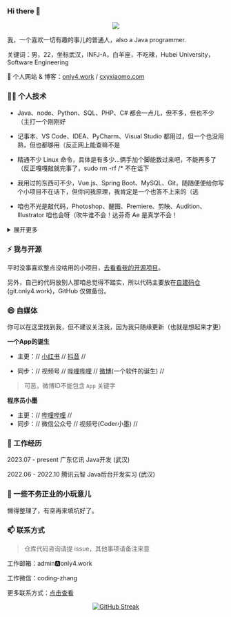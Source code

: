 ### Hi there 👋

<!-- Readme Typing SVG: http://readme-typing-svg.herokuapp.com/demo/ -->
<p align="center">
<img src="https://readme-typing-svg.herokuapp.com?font=JetBrains+Mono&color=%23000000&height=60&lines=console.log(%22Hello+World!%22);console.log(%22你好，世界！%22)">
<!-- ;console.log(%22欢迎你，我是程序员小墨%22);console.log(%22Hi, I'm Xiaomo.%22) -->
</p>

我，一个喜欢一切有趣的事儿的普通人，also a Java programmer.

关键词：男，22，坐标武汉，INFJ-A，白羊座，不吃辣，Hubei University，Software Engineering

🌱 个人网站 & 博客：[only4.work](https://www.only4.work/) / [cxyxiaomo.com](https://cxyxiaomo.com/)



### 🦸‍♂️ 个人技术

- Java、node、Python、SQL、PHP、C# 都会一点儿，但不多，但也不少（主打一个刚刚好

- 记事本、VS Code、IDEA、PyCharm、Visual Studio 都用过，但一个也没用熟，但也都够用（反正网上能查嘛不是

- 精通不少 Linux 命令，具体是有多少...俩手加个脚能数过来吧，不能再多了（反正嘎嘎敲就完事了，sudo rm -rf /* 不在话下

- 我用过的东西可不少，Vue.js、Spring Boot、MySQL、Git，随随便便给你写个小项目不在话下，但你问我原理，我肯定是一个也答不上来的（逃

- 咱也不光是敲代码，Photoshop、醒图、Premiere、剪映、Audition、Illustrator 咱也会呀（吹牛谁不会！达芬奇 Ae 是真学不会！

<details>
<summary>展开更多</summary>

<br />

- 是别人眼中乐于助人的大佬，是自我认知中的正常水平，是 HR 嗤之以鼻的双非本科

- 对做的事有极致的追求，要么不开始，要么不放弃（当然，给资本家打工除外

<br />

- 尊贵的百度网盘 SVIP，Office 三件套资深老用户（跑题了，不过我真不愿用 WPS

- 至今没想明白地球为什么不是圆的，微信为什么发原图还压画质，猪为什么能发出 20 多种哼叫，PNG 为什么要以 89 50 4E 47 开头

- 梦想还是要有的。想学移动开发，想搞人工智障，想写出有很多 Star 的开源项目，想自己开个公司做大做强，也想摆烂，想转行，想搞心理学，还想做免费不要钱的白日梦

<br />

- 要问我最后悔的事是什么？那就是把电脑更到 Windows 11，最爽的事是什么？那当然是用 Ubuntu 敲代码了（Win 11 真 ™ 难用！

- 啥？我能力不行？先看看你给多少！给拧螺丝的钱，你管他火箭是咋造的

- 00 后整顿职场？别误会！我可没针对职场，谁让我不爽我整谁（一不小心说了大实话

- 别杠，杠就是我对

</details>



### ⚡ 我与开源

平时没事喜欢整点没啥用的小项目，[去看看我的开源项目](https://www.only4.work/about/opensource.html)。

另外，自己的代码放别人那咱总觉得不踏实，所以代码主要放在[自建码仓](https://git.only4.work/)(git.only4.work)，GitHub 仅做备份。



### 😄 自媒体

你可以在这里找到我，但不建议关注我，因为我只随缘更新（也就是想起来才更）

**一个App的诞生**

- 主更：// [小红书](https://www.xiaohongshu.com/user/profile/6520554a000000002402f8c1) // [抖音](https://www.douyin.com/user/MS4wLjABAAAAuv7QvTVxAK_tQXVc2fxHZLA_N_QLWi-t7MjSNKa2NUK0YrvW6zIYXkenLjGeF8to) //

- 同步：// 视频号 // [哔哩哔哩](https://space.bilibili.com/3546568227556268) // [微博](https://weibo.com/u/7879705958)(一个软件的诞生) //

> 可恶，微博ID不能包含 `App` 关键字

**程序员小墨**

- 主更：// [哔哩哔哩](https://space.bilibili.com/457109942) //
- 同步：// 微信公众号 // 视频号(Coder小墨) //




### 🔭 工作经历

2023.07 - present  广东亿讯 Java开发 (武汉)

2022.06 - 2022.10  腾讯云智 Java后台开发实习 (武汉)



### 💬 一些不务正业的小玩意儿

懒得整理了，有空再来填坑好了。



### 📫 联系方式

> 仓库代码咨询请提 issue，其他事项请备注来意

工作邮箱：admin🅰only4.work

工作微信：coding-zhang

更多联系方式：[点击查看](https://www.only4.work/about/contact.html)

<div align="center">

[![GitHub Streak](http://github-readme-streak-stats.herokuapp.com?user=coder-xiaomo&theme=blueberry&date_format=%5BY.%5Dn.j)](https://git.io/streak-stats)

</div>
